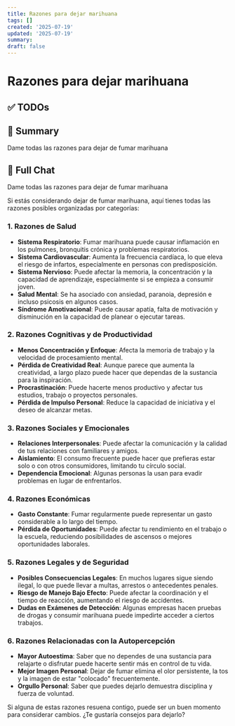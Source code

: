 ```yaml
---
title: Razones para dejar marihuana
tags: []
created: '2025-07-19'
updated: '2025-07-19'
summary:
draft: false
---
```


# Razones para dejar marihuana

## ✅ TODOs


## 📌 Summary
Dame todas las razones para dejar de fumar marihuana

## 🧠 Full Chat


Dame todas las razones para dejar de fumar marihuana



Si estás considerando dejar de fumar marihuana, aquí tienes todas las razones posibles organizadas por categorías:  

### **1. Razones de Salud**  
- **Sistema Respiratorio**: Fumar marihuana puede causar inflamación en los pulmones, bronquitis crónica y problemas respiratorios.  
- **Sistema Cardiovascular**: Aumenta la frecuencia cardíaca, lo que eleva el riesgo de infartos, especialmente en personas con predisposición.  
- **Sistema Nervioso**: Puede afectar la memoria, la concentración y la capacidad de aprendizaje, especialmente si se empieza a consumir joven.  
- **Salud Mental**: Se ha asociado con ansiedad, paranoia, depresión e incluso psicosis en algunos casos.  
- **Síndrome Amotivacional**: Puede causar apatía, falta de motivación y disminución en la capacidad de planear o ejecutar tareas.  

### **2. Razones Cognitivas y de Productividad**  
- **Menos Concentración y Enfoque**: Afecta la memoria de trabajo y la velocidad de procesamiento mental.  
- **Pérdida de Creatividad Real**: Aunque parece que aumenta la creatividad, a largo plazo puede hacer que dependas de la sustancia para la inspiración.  
- **Procrastinación**: Puede hacerte menos productivo y afectar tus estudios, trabajo o proyectos personales.  
- **Pérdida de Impulso Personal**: Reduce la capacidad de iniciativa y el deseo de alcanzar metas.  

### **3. Razones Sociales y Emocionales**  
- **Relaciones Interpersonales**: Puede afectar la comunicación y la calidad de tus relaciones con familiares y amigos.  
- **Aislamiento**: El consumo frecuente puede hacer que prefieras estar solo o con otros consumidores, limitando tu círculo social.  
- **Dependencia Emocional**: Algunas personas la usan para evadir problemas en lugar de enfrentarlos.  

### **4. Razones Económicas**  
- **Gasto Constante**: Fumar regularmente puede representar un gasto considerable a lo largo del tiempo.  
- **Pérdida de Oportunidades**: Puede afectar tu rendimiento en el trabajo o la escuela, reduciendo posibilidades de ascensos o mejores oportunidades laborales.  

### **5. Razones Legales y de Seguridad**  
- **Posibles Consecuencias Legales**: En muchos lugares sigue siendo ilegal, lo que puede llevar a multas, arrestos o antecedentes penales.  
- **Riesgo de Manejo Bajo Efecto**: Puede afectar la coordinación y el tiempo de reacción, aumentando el riesgo de accidentes.  
- **Dudas en Exámenes de Detección**: Algunas empresas hacen pruebas de drogas y consumir marihuana puede impedirte acceder a ciertos trabajos.  

### **6. Razones Relacionadas con la Autopercepción**  
- **Mayor Autoestima**: Saber que no dependes de una sustancia para relajarte o disfrutar puede hacerte sentir más en control de tu vida.  
- **Mejor Imagen Personal**: Dejar de fumar elimina el olor persistente, la tos y la imagen de estar "colocado" frecuentemente.  
- **Orgullo Personal**: Saber que puedes dejarlo demuestra disciplina y fuerza de voluntad.  

Si alguna de estas razones resuena contigo, puede ser un buen momento para considerar cambios. ¿Te gustaría consejos para dejarlo?